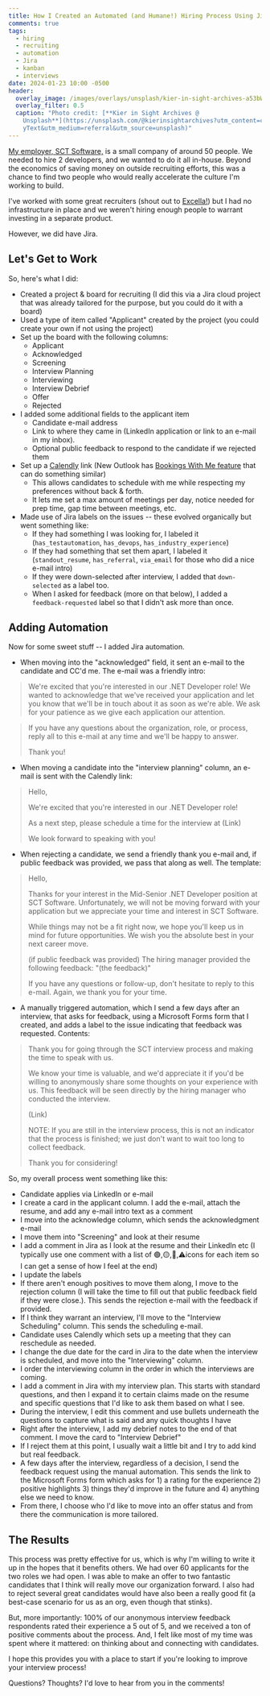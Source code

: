 ```yaml
---
title: How I Created an Automated (and Humane!) Hiring Process Using Jira
comments: true
tags:
  - hiring
  - recruiting
  - automation
  - Jira
  - kanban
  - interviews
date: 2024-01-23 10:00 -0500
header:
  overlay_image: /images/overlays/unsplash/kier-in-sight-archives-a53bWJk1sz0-unsplash.jpg
  overlay_filter: 0.5
  caption: "Photo credit: [**Kier in Sight Archives @
    Unsplash**](https://unsplash.com/@kierinsightarchives?utm_content=creditCop\
    yText&utm_medium=referral&utm_source=unsplash)"
---
```

[My employer, SCT Software,](https://sctsoftware.com) is a small company of around 50 people. We needed to hire 2 developers, and we wanted to do it all in-house. Beyond the economics of saving money on outside recruiting efforts, this was a chance to find two people who would really accelerate the culture I'm working to build.

I've worked with some great recruiters (shout out to [Excella!](https://excella.com)) but I had no infrastructure in place and we weren't hiring enough people to warrant investing in a separate product.

However, we did have Jira.

## Let's Get to Work

So, here's what I did:

* Created a project & board for recruiting (I did this via a Jira cloud project that was already tailored for the purpose, but you could do it with a board)
* Used a type of item called "Applicant" created by the project (you could create your own if not using the project)
* Set up the board with the following columns:
  * Applicant
  * Acknowledged
  * Screening
  * Interview Planning
  * Interviewing
  * Interview Debrief
  * Offer
  * Rejected
* I added some additional fields to the applicant item
  * Candidate e-mail address
  * Link to where they came in (LinkedIn application or link to an e-mail in my inbox).
  * Optional public feedback to respond to the candidate if we rejected them
* Set up a [Calendly](https://calendly.com) link (New Outlook has [Bookings With Me feature](https://support.microsoft.com/en-au/office/bookings-with-me-setup-and-sharing-ad2e28c4-4abd-45c7-9439-27a789d254a2) that can do something similar)
  * This allows candidates to schedule with me while respecting my preferences without back & forth.
  * It lets me set a max amount of meetings per day, notice needed for prep time, gap time between meetings, etc.
* Made use of Jira labels on the issues -- these evolved organically but went something like:
  * If they had something I was looking for, I labeled it (`has_testautomation`, `has_devops`, `has_industry_experience`)
  * If they had something that set them apart, I labeled it (`standout_resume`, `has_referral`, `via_email` for those who did a nice e-mail intro)
  * If they were down-selected after interview, I added that `down-selected` as a label too.
  * When I asked for feedback (more on that below), I added a `feedback-requested` label so that I didn't ask more than once.

## Adding Automation

Now for some sweet stuff -- I added Jira automation.

* When moving into the "acknowledged" field, it sent an e-mail to the candidate and CC'd me. The e-mail was a friendly intro:

> We're excited that you're interested in our .NET Developer role! We wanted to acknowledge that we've received your application and let you know that we'll be in touch about it as soon as we're able. We ask for your patience as we give each application our attention.

> If you have any questions about the organization, role, or process, reply all to this e-mail at any time and we'll be happy to answer.
>
> Thank you!

* When moving a candidate into the "interview planning" column, an e-mail is sent with the Calendly link:

> Hello,
>
> We're excited that you're interested in our .NET Developer role!
>
> As a next step, please schedule a time for the interview at (Link)
>
> We look forward to speaking with you!

* When rejecting a candidate, we send a friendly thank you e-mail and, if public feedback was provided, we pass that along as well. The template:

> Hello,
>
> Thanks for your interest in the Mid-Senior .NET Developer position at SCT Software. Unfortunately, we will not be moving forward with your application but we appreciate your time and interest in SCT Software.
>
> While things may not be a fit right now, we hope you'll keep us in mind for future opportunities. We wish you the absolute best in your next career move.
>
> (if public feedback was provided) The hiring manager provided the following feedback: "(the feedback)"
>
> If you have any questions or follow-up, don't hesitate to reply to this e-mail. Again, we thank you for your time.

* A manually triggered automation, which I send a few days after an interview, that asks for feedback, using a Microsoft Forms form that I created, and adds a label to the issue indicating that feedback was requested. Contents:

> Thank you for going through the SCT interview process and making the time to speak with us.
>
> We know your time is valuable, and we'd appreciate it if you'd be willing to anonymously share some thoughts on your experience with us. This feedback will be seen directly by the hiring manager who conducted the interview.
>
> (Link)
>
> NOTE: If you are still in the interview process, this is not an indicator that the process is finished; we just don't want to wait too long to collect feedback.
>
> Thank you for considering!

So, my overall process went something like this:

* Candidate applies via LinkedIn or e-mail
* I create a card in the applicant column. I add the e-mail, attach the resume, and add any e-mail intro text as a comment
* I move into the acknowledge column, which sends the acknowledgment e-mail
* I move them into "Screening" and look at their resume
* I add a comment in Jira as I look at the resume and their LinkedIn etc (I typically use one comment with a list of 🟢,🟡,🔴,⚠️icons for each item so I can get a sense of how I feel at the end)
* I update the labels
* If there aren't enough positives to move them along, I move to the rejection column (I will take the time to fill out that public feedback field if they were close.). This sends the rejection e-mail with the feedback if provided.
* If I think they warrant an interview, I'll move to the "Interview Scheduling" column. This sends the scheduling e-mail.
* Candidate uses Calendly which sets up a meeting that they can reschedule as needed.
* I change the due date for the card in Jira to the date when the interview is scheduled, and move into the "Interviewing" column.
* I order the interviewing column in the order in which the interviews are coming.
* I add a comment in Jira with my interview plan. This starts with standard questions, and then I expand it to certain claims made on the resume and specific questions that I'd like to ask them based on what I see.
* During the interview, I edit this comment and use bullets underneath the questions to capture what is said and any quick thoughts I have
* Right after the interview, I add my debrief notes to the end of that comment. I move the card to "Interview Debrief"
* If I reject them at this point, I usually wait a little bit and I try to add kind but real feedback.
* A few days after the interview, regardless of a decision, I send the feedback request using the manual automation. This sends the link to the Microsoft Forms form which asks for 1) a rating for the experience 2) positive highlights 3) things they'd improve in the future and 4) anything else we need to know.
* From there, I choose who I'd like to move into an offer status and from there the communication is more tailored.

## The Results

This process was pretty effective for us, which is why I'm willing to write it up in the hopes that it benefits others. We had over 60 applicants for the two roles we had open. I was able to make an offer to two fantastic candidates that I think will really move our organization forward. I also had to reject several great candidates would have also been a really good fit (a best-case scenario for us as an org, even though that stinks).

But, more importantly: 100% of our anonymous interview feedback respondents rated their experience a 5 out of 5, and we received a ton of positive comments about the process. And, I felt like most of my time was spent where it mattered: on thinking about and connecting with candidates.

I hope this provides you with a place to start if you're looking to improve your interview process!

Questions? Thoughts? I'd love to hear from you in the comments!
